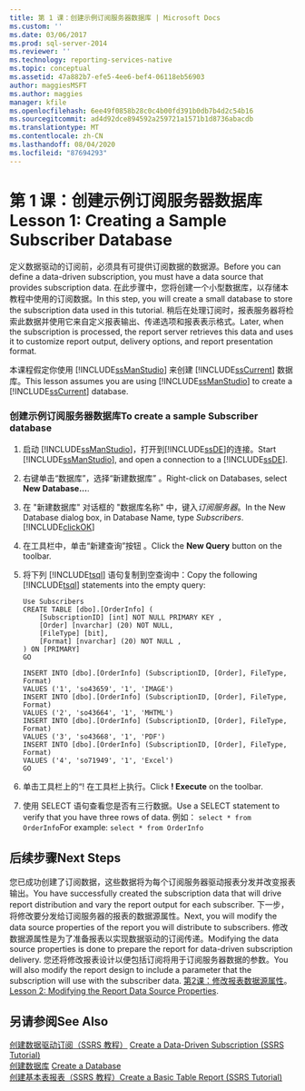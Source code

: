 ```yaml
---
title: 第 1 课：创建示例订阅服务器数据库 | Microsoft Docs
ms.custom: ''
ms.date: 03/06/2017
ms.prod: sql-server-2014
ms.reviewer: ''
ms.technology: reporting-services-native
ms.topic: conceptual
ms.assetid: 47a882b7-efe5-4ee6-bef4-06118eb56903
author: maggiesMSFT
ms.author: maggies
manager: kfile
ms.openlocfilehash: 6ee49f0858b28c0c4b00fd391b0db7b4d2c54b16
ms.sourcegitcommit: ad4d92dce894592a259721a1571b1d8736abacdb
ms.translationtype: MT
ms.contentlocale: zh-CN
ms.lasthandoff: 08/04/2020
ms.locfileid: "87694293"
---
```

# <a name="lesson-1-creating-a-sample-subscriber-database"></a><span data-ttu-id="054cb-102">第 1 课：创建示例订阅服务器数据库</span><span class="sxs-lookup"><span data-stu-id="054cb-102">Lesson 1: Creating a Sample Subscriber Database</span></span>
  <span data-ttu-id="054cb-103">定义数据驱动的订阅前，必须具有可提供订阅数据的数据源。</span><span class="sxs-lookup"><span data-stu-id="054cb-103">Before you can define a data-driven subscription, you must have a data source that provides subscription data.</span></span> <span data-ttu-id="054cb-104">在此步骤中，您将创建一个小型数据库，以存储本教程中使用的订阅数据。</span><span class="sxs-lookup"><span data-stu-id="054cb-104">In this step, you will create a small database to store the subscription data used in this tutorial.</span></span> <span data-ttu-id="054cb-105">稍后在处理订阅时，报表服务器将检索此数据并使用它来自定义报表输出、传递选项和报表表示格式。</span><span class="sxs-lookup"><span data-stu-id="054cb-105">Later, when the subscription is processed, the report server retrieves this data and uses it to customize report output, delivery options, and report presentation format.</span></span>  
  
 <span data-ttu-id="054cb-106">本课程假定你使用 [!INCLUDE[ssManStudio](../includes/ssmanstudio-md.md)] 来创建 [!INCLUDE[ssCurrent](../includes/sscurrent-md.md)] 数据库。</span><span class="sxs-lookup"><span data-stu-id="054cb-106">This lesson assumes you are using [!INCLUDE[ssManStudio](../includes/ssmanstudio-md.md)] to create a [!INCLUDE[ssCurrent](../includes/sscurrent-md.md)] database.</span></span>  
  
### <a name="to-create-a-sample-subscriber-database"></a><span data-ttu-id="054cb-107">创建示例订阅服务器数据库</span><span class="sxs-lookup"><span data-stu-id="054cb-107">To create a sample Subscriber database</span></span>  
  
1.  <span data-ttu-id="054cb-108">启动 [!INCLUDE[ssManStudio](../includes/ssmanstudio-md.md)]，打开到[!INCLUDE[ssDE](../includes/ssde-md.md)]的连接。</span><span class="sxs-lookup"><span data-stu-id="054cb-108">Start [!INCLUDE[ssManStudio](../includes/ssmanstudio-md.md)], and open a connection to a [!INCLUDE[ssDE](../includes/ssde-md.md)].</span></span>  
  
2.  <span data-ttu-id="054cb-109">右键单击“数据库”，选择“新建数据库”  。</span><span class="sxs-lookup"><span data-stu-id="054cb-109">Right-click on Databases, select **New Database...**.</span></span>  
  
3.  <span data-ttu-id="054cb-110">在 "新建数据库" 对话框的 "数据库名称" 中，键入*订阅服务器*。</span><span class="sxs-lookup"><span data-stu-id="054cb-110">In the New Database dialog box, in Database Name, type *Subscribers*.</span></span> [!INCLUDE[clickOK](../includes/clickok-md.md)]  
  
4.  <span data-ttu-id="054cb-111">在工具栏中，单击“新建查询”按钮  。</span><span class="sxs-lookup"><span data-stu-id="054cb-111">Click the **New Query** button on the toolbar.</span></span>  
  
5.  <span data-ttu-id="054cb-112">将下列 [!INCLUDE[tsql](../includes/tsql-md.md)] 语句复制到空查询中：</span><span class="sxs-lookup"><span data-stu-id="054cb-112">Copy the following [!INCLUDE[tsql](../includes/tsql-md.md)] statements into the empty query:</span></span>  
  
    ```  
    Use Subscribers  
    CREATE TABLE [dbo].[OrderInfo] (  
        [SubscriptionID] [int] NOT NULL PRIMARY KEY ,  
        [Order] [nvarchar] (20) NOT NULL,  
        [FileType] [bit],  
        [Format] [nvarchar] (20) NOT NULL ,  
    ) ON [PRIMARY]  
    GO  
  
    INSERT INTO [dbo].[OrderInfo] (SubscriptionID, [Order], FileType, Format)   
    VALUES ('1', 'so43659', '1', 'IMAGE')  
    INSERT INTO [dbo].[OrderInfo] (SubscriptionID, [Order], FileType, Format)   
    VALUES ('2', 'so43664', '1', 'MHTML')  
    INSERT INTO [dbo].[OrderInfo] (SubscriptionID, [Order], FileType, Format)   
    VALUES ('3', 'so43668', '1', 'PDF')  
    INSERT INTO [dbo].[OrderInfo] (SubscriptionID, [Order], FileType, Format)   
    VALUES ('4', 'so71949', '1', 'Excel')  
    GO  
    ```  
  
6.  <span data-ttu-id="054cb-113">单击工具栏上的“!  在工具栏上执行。</span><span class="sxs-lookup"><span data-stu-id="054cb-113">Click **! Execute** on the toolbar.</span></span>  
  
7.  <span data-ttu-id="054cb-114">使用 SELECT 语句查看您是否有三行数据。</span><span class="sxs-lookup"><span data-stu-id="054cb-114">Use a SELECT statement to verify that you have three rows of data.</span></span> <span data-ttu-id="054cb-115">例如： `select * from OrderInfo`</span><span class="sxs-lookup"><span data-stu-id="054cb-115">For example: `select * from OrderInfo`</span></span>  
  
## <a name="next-steps"></a><span data-ttu-id="054cb-116">后续步骤</span><span class="sxs-lookup"><span data-stu-id="054cb-116">Next Steps</span></span>  
 <span data-ttu-id="054cb-117">您已成功创建了订阅数据，这些数据将为每个订阅服务器驱动报表分发并改变报表输出。</span><span class="sxs-lookup"><span data-stu-id="054cb-117">You have successfully created the subscription data that will drive report distribution and vary the report output for each subscriber.</span></span> <span data-ttu-id="054cb-118">下一步，将修改要分发给订阅服务器的报表的数据源属性。</span><span class="sxs-lookup"><span data-stu-id="054cb-118">Next, you will modify the data source properties of the report you will distribute to subscribers.</span></span> <span data-ttu-id="054cb-119">修改数据源属性是为了准备报表以实现数据驱动的订阅传递。</span><span class="sxs-lookup"><span data-stu-id="054cb-119">Modifying the data source properties is done to prepare the report for data-driven subscription delivery.</span></span> <span data-ttu-id="054cb-120">您还将修改报表设计以便包括订阅将用于订阅服务器数据的参数。</span><span class="sxs-lookup"><span data-stu-id="054cb-120">You will also modify the report design to include a parameter that the subscription will use with the subscriber data.</span></span> <span data-ttu-id="054cb-121">[第2课：修改报表数据源属性](lesson-2-modifying-the-report-data-source-properties.md)。</span><span class="sxs-lookup"><span data-stu-id="054cb-121">[Lesson 2: Modifying the Report Data Source Properties](lesson-2-modifying-the-report-data-source-properties.md).</span></span>  
  
## <a name="see-also"></a><span data-ttu-id="054cb-122">另请参阅</span><span class="sxs-lookup"><span data-stu-id="054cb-122">See Also</span></span>  
 <span data-ttu-id="054cb-123">[创建数据驱动订阅（SSRS 教程）](create-a-data-driven-subscription-ssrs-tutorial.md) </span><span class="sxs-lookup"><span data-stu-id="054cb-123">[Create a Data-Driven Subscription &#40;SSRS Tutorial&#41;](create-a-data-driven-subscription-ssrs-tutorial.md) </span></span>  
 <span data-ttu-id="054cb-124">[创建数据库](../relational-databases/databases/create-a-database.md) </span><span class="sxs-lookup"><span data-stu-id="054cb-124">[Create a Database](../relational-databases/databases/create-a-database.md) </span></span>  
 [<span data-ttu-id="054cb-125">创建基本表报表（SSRS 教程）</span><span class="sxs-lookup"><span data-stu-id="054cb-125">Create a Basic Table Report &#40;SSRS Tutorial&#41;</span></span>](create-a-basic-table-report-ssrs-tutorial.md)  
  
  
